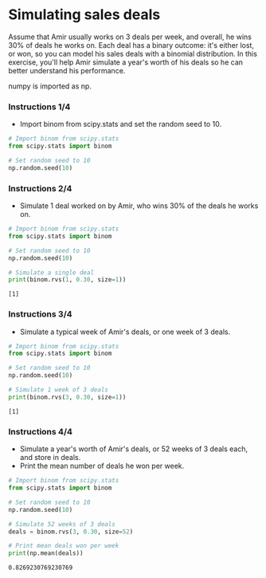 # Simulating sales deals
Assume that Amir usually works on 3 deals per week, and overall, he wins 30% of deals he works on. Each deal has a binary outcome: it's either lost, or won, so you can model his sales deals with a binomial distribution. In this exercise, you'll help Amir simulate a year's worth of his deals so he can better understand his performance.

numpy is imported as np.

### Instructions 1/4

* Import binom from scipy.stats and set the random seed to 10.

``` python
# Import binom from scipy.stats
from scipy.stats import binom

# Set random seed to 10
np.random.seed(10)

```

### Instructions 2/4

* Simulate 1 deal worked on by Amir, who wins 30% of the deals he works on.

``` python
# Import binom from scipy.stats
from scipy.stats import binom

# Set random seed to 10
np.random.seed(10)

# Simulate a single deal
print(binom.rvs(1, 0.30, size=1))

```

``` output
[1]

```
### Instructions 3/4

* Simulate a typical week of Amir's deals, or one week of 3 deals.

``` python
# Import binom from scipy.stats
from scipy.stats import binom

# Set random seed to 10
np.random.seed(10)

# Simulate 1 week of 3 deals
print(binom.rvs(3, 0.30, size=1))

```

``` output
[1]

```

### Instructions 4/4

* Simulate a year's worth of Amir's deals, or 52 weeks of 3 deals each, and store in deals.
* Print the mean number of deals he won per week.

``` python
# Import binom from scipy.stats
from scipy.stats import binom

# Set random seed to 10
np.random.seed(10)

# Simulate 52 weeks of 3 deals
deals = binom.rvs(3, 0.30, size=52)

# Print mean deals won per week
print(np.mean(deals))

```

``` output
0.8269230769230769

```